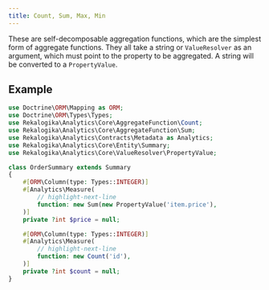 ```yaml
---
title: Count, Sum, Max, Min
---
```


These are self-decomposable aggregation functions, which are the simplest form
of aggregate functions. They all take a string or `ValueResolver` as an
argument, which must point to the property to be aggregated. A string will be
converted to a `PropertyValue`.

## Example

```php
use Doctrine\ORM\Mapping as ORM;
use Doctrine\ORM\Types\Types;
use Rekalogika\Analytics\Core\AggregateFunction\Count;
use Rekalogika\Analytics\Core\AggregateFunction\Sum;
use Rekalogika\Analytics\Contracts\Metadata as Analytics;
use Rekalogika\Analytics\Core\Entity\Summary;
use Rekalogika\Analytics\Core\ValueResolver\PropertyValue;

class OrderSummary extends Summary
{
    #[ORM\Column(type: Types::INTEGER)]
    #[Analytics\Measure(
        // highlight-next-line
        function: new Sum(new PropertyValue('item.price'),
    )]
    private ?int $price = null;

    #[ORM\Column(type: Types::INTEGER)]
    #[Analytics\Measure(
        // highlight-next-line
        function: new Count('id'),
    )]
    private ?int $count = null;
}
```